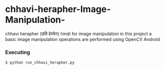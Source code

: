 # chhavi-herapher-Image-Manipulation-
chhavi herapher (छवि हेरफेर) hindi for image manipulation
in this project a basic image manipulation operations are performed using OpenCV Android

### Executing
```
$ python run_chhavi_herapher.py
```
